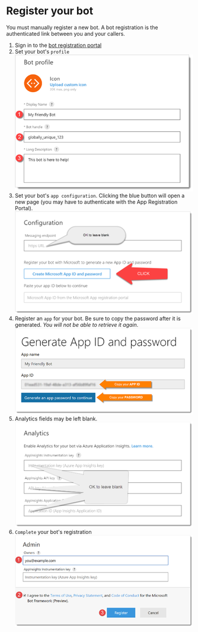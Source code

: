 # Register your bot

You must manually register a new bot. A bot registration is the authenticated link between you and your callers.

1. Sign in to the [bot registration portal][5]
1. Set your bot's `profile`  
![screenshot][1]
1. Set your bot's `app configuration`. Clicking the blue button will open a new page (you may have to authenticate with the App Registration Portal).  
![screenshot][2]
1. Register an `app` for your bot. Be sure to copy the password after it is generated. *You will not be able to retrieve it again*.  
![screenshot][3]
1. Analytics fields may be left blank.  
![screenshot][4]
1. `Complete` your bot's registration  
![screenshot][5]

[1]: ../../assets/create-bot-01.png
[2]: ../../assets/create-bot-02.png
[3]: ../../assets/create-bot-03.png
[4]: ../../assets/create-bot-04.png
[5]: ../../assets/create-bot-05.png
[5]: https://dev.botframework.com/bots/new